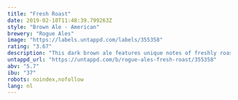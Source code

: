 ```yaml
---
title: "Fresh Roast"
date: 2019-02-10T11:48:39.799263Z
style: "Brown Ale - American"
brewery: "Rogue Ales"
image: "https://labels.untappd.com/labels/355358"
rating: "3.67"
description: "This dark brown ale features unique notes of freshly roasted grain from the malts we grew and roasted ourselves in our own coffee roaster in the brew house."
untappd_url: "https://untappd.com/b/rogue-ales-fresh-roast/355358"
abv: "5.7"
ibu: "37"
robots: noindex,nofollow
lang: nl
---
```

